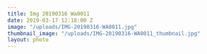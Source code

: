 ```yaml
---
title: Img 20190316 Wa0011
date: 2019-03-17 12:18:00 Z
image: "/uploads/IMG-20190316-WA0011.jpg"
thumbnail_image: "/uploads/IMG-20190316-WA0011_thumbnail.jpg"
layout: photo
---
```


